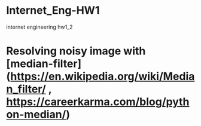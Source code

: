 # Internet_Eng-HW1
internet engineering hw1_2

# Resolving noisy image with  [median-filter](https://en.wikipedia.org/wiki/Median_filter/ , https://careerkarma.com/blog/python-median/)

